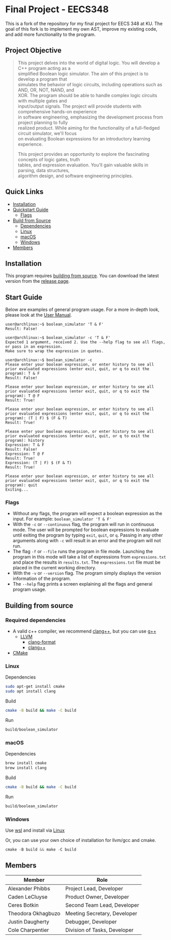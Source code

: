 # Final Project - EECS348  

This is a fork of the repository for my final project for EECS 348 at KU. The goal of this fork is to implement my own AST, improve my existing code, and add more functionality to the program.

## Project Objective  

> This project delves into the world of digital logic. You will develop a C++ program acting as a    
> simplified Boolean logic simulator. The aim of this project is to develop a program that    
> simulates the behavior of logic circuits, including operations such as AND, OR, NOT, NAND, and    
> XOR. The program should be able to handle complex logic circuits with multiple gates and   
> input/output signals. The project will provide students with comprehensive hands-on experience   
> in software engineering, emphasizing the development process from project planning to fully   
> realized product. While aiming for the functionality of a full-fledged circuit simulator, we'll focus   
> on evaluating Boolean expressions for an introductory learning experience.   
> 
> This project provides an opportunity to explore the fascinating concepts of logic gates, truth   
> tables, and expression evaluation. You'll gain valuable skills in parsing, data structures,   
> algorithm design, and software engineering principles.   

## Quick Links   

- [Installation](#installation)
- [Quickstart Guide](#start-guide)
  * [Flags](#flags)
- [Build from Source](#building-from-source)
  * [Dependencies](#required-dependencies)
  * [Linux](#linux)
  * [macOS](#macos)
  * [Windows](#windows)
- [Members](#members)

## Installation   

This program requires [building from source](#building-from-source). You can download the latest version from the [release page](https://github.com/YAKU-Student/EECS-348---Group-Project/releases).    

## Start Guide   

Below are examples of general program usage. For a more in-depth look, please look at the [User Manual](https://github.com/YAKU-Student/EECS-348---Group-Project/blob/main/doc/06-Users-Manual.pdf).    

```console
user@archlinux:~$ boolean_simulator 'T & F'
Result: False!

user@archlinux:~$ boolean_simulator -c 'T & F'
Expected 1 argument, received 2. Use the --help flag to see all flags, or pass in an expression.
Make sure to wrap the expression in quotes.

user@archlinux:~$ boolean_simulator -c
Please enter your boolean expression, or enter history to see all prior evaluated expressions (enter exit, quit, or q to exit the program): T & F
Result: False!

Please enter your boolean expression, or enter history to see all prior evaluated expressions (enter exit, quit, or q to exit the program): T @ F
Result: True!

Please enter your boolean expression, or enter history to see all prior evaluated expressions (enter exit, quit, or q to exit the program): (T | F) $ (F & T)
Result: True!

Please enter your boolean expression, or enter history to see all prior evaluated expressions (enter exit, quit, or q to exit the program): history
Expression: T & F
Result: False!
Expression: T @ F
Result: True!
Expression: (T | F) $ (F & T)
Result: True!

Please enter your boolean expression, or enter history to see all prior evaluated expressions (enter exit, quit, or q to exit the program): quit
Exiting...
```

### Flags

- Without any flags, the program will expect a boolean expression as the input. For example: `boolean_simulator 'T & F'`
- With the `-c` or `--continuous` flag, the program will run in continuous mode. The user will be prompted for boolean expressions to evaluate until exiting the program by typing `exit`, `quit`, or `q`. Passing in any other arguments along with `-c` will result in an error and the program will not run.
- The flag `-f` or `--file` runs the program in file mode. Launching the program in this mode will take a list of expressions from `expressions.txt` and place the results in `results.txt`. The `expressions.txt` file must be placed in the current working directory.
- With the `-v` or `--version` flag. The program simply displays the version information of the program.    
- The `--help` flag prints a screen explaining all the flags and general program usage.

## Building from source

### Required dependencies

- A valid c++ compiler, we recommend [clang++](https://clang.llvm.org/), but you can use [g++](https://gcc.gnu.org/)   
  - [LLVM](https://www.llvm.org/)
    * [clang-format](https://clang.llvm.org/docs/ClangFormat.html)
    * [clang++](https://clang.llvm.org/)
- [CMake](https://cmake.org/)

### Linux

Dependencies    

```bash
sudo apt-get install cmake
sudo apt install clang
```

Build    

```bash
cmake -B build && make -C build
```

Run    

```bash
build/boolean_simulator
```

### macOS

Dependencies

```bash
brew install cmake
brew install clang
```

Build

```bash
cmake -B build && make -C build
```

Run

```bash
build/boolean_simulator
```

### Windows

Use [wsl](https://learn.microsoft.com/en-us/windows/wsl/install) and install via [Linux](#linux)    

Or, you can use your own choice of installation for llvm/gcc and cmake.    

```powershell
cmake -B build && make -C build
```

## Members     

| Member           | Role                         |
| ---------------- | ---------------------------- |
| Alexander Phibbs | Project Lead, Developer      |
| Caden LeCluyse   | Product Owner, Developer     |
| Ceres Botkin     | Second Team Lead, Developer  |
| Theodora Okhagbuzo | Meeting Secretary, Developer |
| Justin Daugherty | Debugger, Developer          |
| Cole Charpentier | Division of Tasks, Developer |
